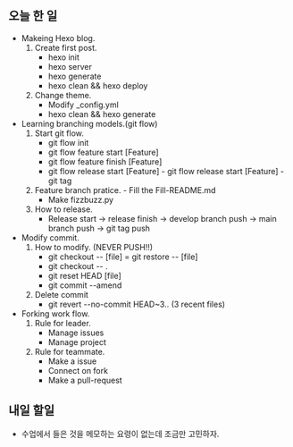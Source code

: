 ## 오늘 한 일

- Makeing Hexo blog.
	1. Create first post.
		- hexo init
		- hexo server
		- hexo generate
		- hexo clean && hexo deploy
	2. Change theme.
		- Modify _config.yml
		- hexo clean && hexo generate
- Learning branching models.(git flow)
	1. Start git flow.
		- git flow init
		- git flow feature start [Feature]
		- git flow feature finish [Feature]
		- git flow release start [Feature]
                - git flow release start [Feature]
                - git tag
	2. Feature branch pratice.
	        - Fill the Fill-README.md
		- Make fizzbuzz.py
	3. How to release.
		- Release start -> release finish -> develop branch push -> main branch push -> git tag push
- Modify commit.
	1. How to modify. (NEVER PUSH!!)
		- git checkout -- [file] = git restore -- [file]
		- git checkout -- .
		- git reset HEAD [file]
		- git commit --amend
	2. Delete commit
		- git revert --no-commit HEAD~3.. (3 recent files)
- Forking work flow.
	1. Rule for leader.
		- Manage issues
		- Manage project
	2. Rule for teammate.
		- Make a issue
		- Connect on fork
		- Make a pull-request


## 내일 할일

- 수업에서 들은 것을 메모하는 요령이 없는데 조금만 고민하자.
